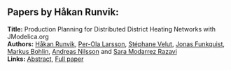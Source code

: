 <h2>Papers by Håkan Runvik:</h2>
<p>
<b>Title:</b> Production Planning for Distributed District Heating Networks with JModelica.org<br />
<b>Authors:</b> <a href="../authors/author_263.html">Håkan Runvik</a>, <a href="../authors/author_173.html">Per-Ola Larsson</a>, <a href="../authors/author_324.html">Stéphane Velut</a>, <a href="../authors/author_95.html">Jonas Funkquist</a>, <a href="../authors/author_34.html">Markus Bohlin</a>, <a href="../authors/author_213.html">Andreas Nilsson</a> and <a href="../authors/author_201.html">Sara Modarrez Razavi</a><br />
<b>Links:</b> <a href="../abstracts/abstract_23.pdf">Abstract</a>, <a href="../submissions/ecp15118217_RunvikLarssonVelutFunkquistBohlinNilssonModarrezrazavi.pdf">Full paper</a>
</p>